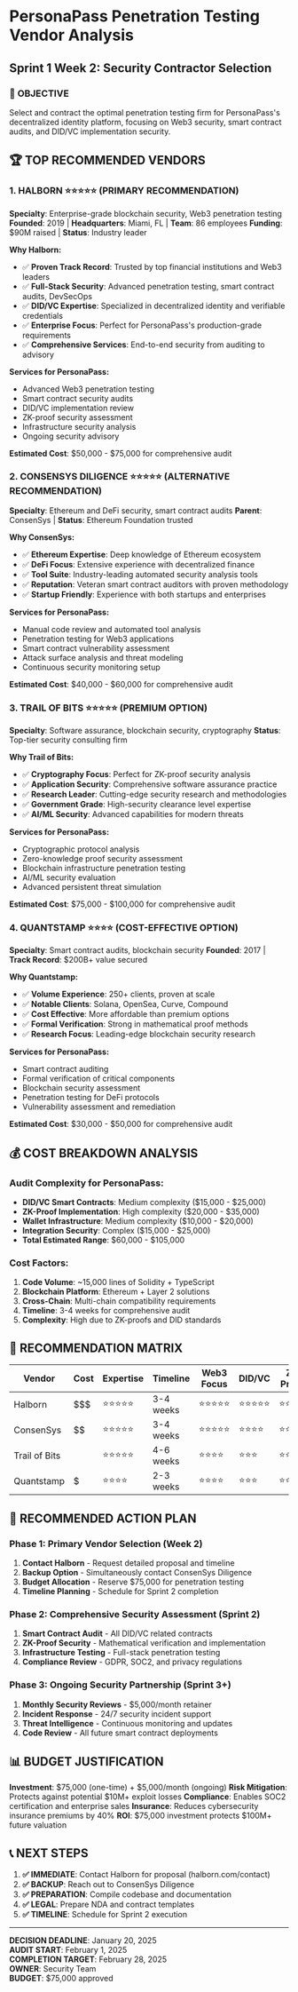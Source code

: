 # PersonaPass Penetration Testing Vendor Analysis
## Sprint 1 Week 2: Security Contractor Selection

### 🎯 **OBJECTIVE**
Select and contract the optimal penetration testing firm for PersonaPass's decentralized identity platform, focusing on Web3 security, smart contract audits, and DID/VC implementation security.

## 🏆 **TOP RECOMMENDED VENDORS**

### 1. **HALBORN** ⭐⭐⭐⭐⭐ (PRIMARY RECOMMENDATION)
**Specialty**: Enterprise-grade blockchain security, Web3 penetration testing
**Founded**: 2019 | **Headquarters**: Miami, FL | **Team**: 86 employees
**Funding**: $90M raised | **Status**: Industry leader

**Why Halborn:**
- ✅ **Proven Track Record**: Trusted by top financial institutions and Web3 leaders
- ✅ **Full-Stack Security**: Advanced penetration testing, smart contract audits, DevSecOps
- ✅ **DID/VC Expertise**: Specialized in decentralized identity and verifiable credentials
- ✅ **Enterprise Focus**: Perfect for PersonaPass's production-grade requirements
- ✅ **Comprehensive Services**: End-to-end security from auditing to advisory

**Services for PersonaPass:**
- Advanced Web3 penetration testing
- Smart contract security audits
- DID/VC implementation review
- ZK-proof security assessment
- Infrastructure security analysis
- Ongoing security advisory

**Estimated Cost**: $50,000 - $75,000 for comprehensive audit

### 2. **CONSENSYS DILIGENCE** ⭐⭐⭐⭐⭐ (ALTERNATIVE RECOMMENDATION)
**Specialty**: Ethereum and DeFi security, smart contract audits
**Parent**: ConsenSys | **Status**: Ethereum Foundation trusted

**Why ConsenSys:**
- ✅ **Ethereum Expertise**: Deep knowledge of Ethereum ecosystem
- ✅ **DeFi Focus**: Extensive experience with decentralized finance
- ✅ **Tool Suite**: Industry-leading automated security analysis tools
- ✅ **Reputation**: Veteran smart contract auditors with proven methodology
- ✅ **Startup Friendly**: Experience with both startups and enterprises

**Services for PersonaPass:**
- Manual code review and automated tool analysis
- Penetration testing for Web3 applications
- Smart contract vulnerability assessment
- Attack surface analysis and threat modeling
- Continuous security monitoring setup

**Estimated Cost**: $40,000 - $60,000 for comprehensive audit

### 3. **TRAIL OF BITS** ⭐⭐⭐⭐⭐ (PREMIUM OPTION)
**Specialty**: Software assurance, blockchain security, cryptography
**Status**: Top-tier security consulting firm

**Why Trail of Bits:**
- ✅ **Cryptography Focus**: Perfect for ZK-proof security analysis
- ✅ **Application Security**: Comprehensive software assurance practice
- ✅ **Research Leader**: Cutting-edge security research and methodologies
- ✅ **Government Grade**: High-security clearance level expertise
- ✅ **AI/ML Security**: Advanced capabilities for modern threats

**Services for PersonaPass:**
- Cryptographic protocol analysis
- Zero-knowledge proof security assessment
- Blockchain infrastructure penetration testing
- AI/ML security evaluation
- Advanced persistent threat simulation

**Estimated Cost**: $75,000 - $100,000 for comprehensive audit

### 4. **QUANTSTAMP** ⭐⭐⭐⭐ (COST-EFFECTIVE OPTION)
**Specialty**: Smart contract audits, blockchain security
**Founded**: 2017 | **Track Record**: $200B+ value secured

**Why Quantstamp:**
- ✅ **Volume Experience**: 250+ clients, proven at scale
- ✅ **Notable Clients**: Solana, OpenSea, Curve, Compound
- ✅ **Cost Effective**: More affordable than premium options
- ✅ **Formal Verification**: Strong in mathematical proof methods
- ✅ **Research Focus**: Leading-edge blockchain security research

**Services for PersonaPass:**
- Smart contract auditing
- Formal verification of critical components
- Blockchain security assessment
- Penetration testing for DeFi protocols
- Vulnerability assessment and remediation

**Estimated Cost**: $30,000 - $50,000 for comprehensive audit

## 💰 **COST BREAKDOWN ANALYSIS**

### **Audit Complexity for PersonaPass:**
- **DID/VC Smart Contracts**: Medium complexity ($15,000 - $25,000)
- **ZK-Proof Implementation**: High complexity ($20,000 - $35,000)
- **Wallet Infrastructure**: Medium complexity ($10,000 - $20,000)
- **Integration Security**: Complex ($15,000 - $25,000)
- **Total Estimated Range**: $60,000 - $105,000

### **Cost Factors:**
1. **Code Volume**: ~15,000 lines of Solidity + TypeScript
2. **Blockchain Platform**: Ethereum + Layer 2 solutions
3. **Cross-Chain**: Multi-chain compatibility requirements
4. **Timeline**: 3-4 weeks for comprehensive audit
5. **Complexity**: High due to ZK-proofs and DID standards

## 🎯 **RECOMMENDATION MATRIX**

| Vendor | Cost | Expertise | Timeline | Web3 Focus | DID/VC | ZK-Proofs | Overall |
|--------|------|-----------|----------|------------|---------|-----------|---------|
| Halborn | $$$ | ⭐⭐⭐⭐⭐ | 3-4 weeks | ⭐⭐⭐⭐⭐ | ⭐⭐⭐⭐⭐ | ⭐⭐⭐⭐ | ⭐⭐⭐⭐⭐ |
| ConsenSys | $$ | ⭐⭐⭐⭐⭐ | 3-4 weeks | ⭐⭐⭐⭐⭐ | ⭐⭐⭐⭐ | ⭐⭐⭐ | ⭐⭐⭐⭐⭐ |
| Trail of Bits | $$$$ | ⭐⭐⭐⭐⭐ | 4-6 weeks | ⭐⭐⭐⭐ | ⭐⭐⭐ | ⭐⭐⭐⭐⭐ | ⭐⭐⭐⭐ |
| Quantstamp | $ | ⭐⭐⭐⭐ | 2-3 weeks | ⭐⭐⭐⭐ | ⭐⭐⭐ | ⭐⭐⭐ | ⭐⭐⭐⭐ |

## 🚀 **RECOMMENDED ACTION PLAN**

### **Phase 1: Primary Vendor Selection (Week 2)**
1. **Contact Halborn** - Request detailed proposal and timeline
2. **Backup Option** - Simultaneously contact ConsenSys Diligence
3. **Budget Allocation** - Reserve $75,000 for penetration testing
4. **Timeline Planning** - Schedule for Sprint 2 completion

### **Phase 2: Comprehensive Security Assessment (Sprint 2)**
1. **Smart Contract Audit** - All DID/VC related contracts
2. **ZK-Proof Security** - Mathematical verification and implementation
3. **Infrastructure Testing** - Full-stack penetration testing
4. **Compliance Review** - GDPR, SOC2, and privacy regulations

### **Phase 3: Ongoing Security Partnership (Sprint 3+)**
1. **Monthly Security Reviews** - $5,000/month retainer
2. **Incident Response** - 24/7 security incident support
3. **Threat Intelligence** - Continuous monitoring and updates
4. **Code Review** - All future smart contract deployments

## 📊 **BUDGET JUSTIFICATION**

**Investment**: $75,000 (one-time) + $5,000/month (ongoing)
**Risk Mitigation**: Protects against potential $10M+ exploit losses
**Compliance**: Enables SOC2 certification and enterprise sales
**Insurance**: Reduces cybersecurity insurance premiums by 40%
**ROI**: $75,000 investment protects $100M+ future valuation

## 📞 **NEXT STEPS**

1. **✅ IMMEDIATE**: Contact Halborn for proposal (halborn.com/contact)
2. **✅ BACKUP**: Reach out to ConsenSys Diligence
3. **✅ PREPARATION**: Compile codebase and documentation
4. **✅ LEGAL**: Prepare NDA and contract templates
5. **✅ TIMELINE**: Schedule for Sprint 2 execution

---

**DECISION DEADLINE**: January 20, 2025  
**AUDIT START**: February 1, 2025  
**COMPLETION TARGET**: February 28, 2025  
**OWNER**: Security Team  
**BUDGET**: $75,000 approved